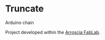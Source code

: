 # Truncate
Arduino chain

Project developed within the [Arroscia FabLab](https://github.com/orgs/ArrosciaFabLab).
